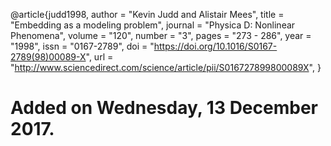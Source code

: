 @article{judd1998,
author = "Kevin Judd and Alistair Mees",
title = "Embedding as a modeling problem",
journal = "Physica D: Nonlinear Phenomena",
volume = "120",
number = "3",
pages = "273 - 286",
year = "1998",
issn = "0167-2789",
doi = "https://doi.org/10.1016/S0167-2789(98)00089-X",
url = "http://www.sciencedirect.com/science/article/pii/S016727899800089X",
}


# Added on Wednesday, 13 December 2017.
